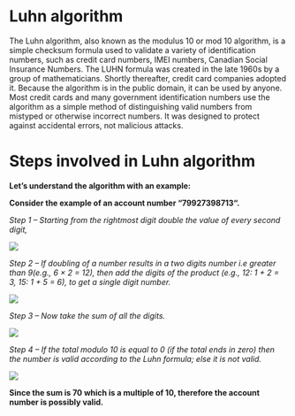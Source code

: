 
# Luhn algorithm

The Luhn algorithm, also known as the modulus 10 or mod 10 algorithm, is a simple checksum formula used to validate a variety of identification numbers, such as credit card numbers, IMEI numbers, Canadian Social Insurance Numbers. The LUHN formula was created in the late 1960s by a group of mathematicians. Shortly thereafter, credit card companies adopted it. Because the algorithm is in the public domain, it can be used by anyone. Most credit cards and many government identification numbers use the algorithm as a simple method of distinguishing valid numbers from mistyped or otherwise incorrect numbers. It was designed to protect against accidental errors, not malicious attacks.

# Steps involved in Luhn algorithm

<b>Let’s understand the algorithm with an example:</b>

<b>Consider the example of an account number “79927398713“.</b>

<i>Step 1 – Starting from the rightmost digit double the value of every second digit,</i>

<img src="https://media.geeksforgeeks.org/wp-content/uploads/gfgedit-300x60.png">

<i>Step 2 – If doubling of a number results in a two digits number i.e greater than 9(e.g., 6 × 2 = 12), then add the digits of the product (e.g., 12: 1 + 2 = 3, 15: 1 + 5 = 6), to get a single digit number.</i>

<img src="https://media.geeksforgeeks.org/wp-content/uploads/gfg3-3-300x81.png">

<i>Step 3 – Now take the sum of all the digits.</i>

<img src="https://media.geeksforgeeks.org/wp-content/uploads/gfg1-1-300x81.png">

<i>Step 4 – If the total modulo 10 is equal to 0 (if the total ends in zero) then the number is valid according to the Luhn formula; else it is not valid.</i>

<img src="https://media.geeksforgeeks.org/wp-content/uploads/gfg2-2-300x101.png">

<strong>Since the sum is 70 which is a multiple of 10, therefore the account number is possibly valid.</strong>
